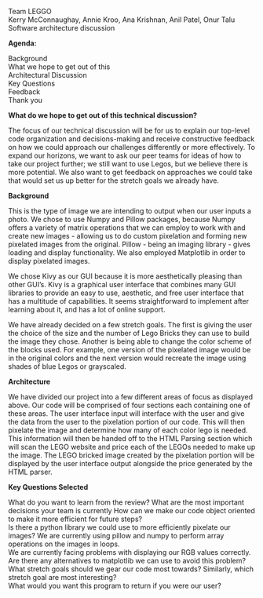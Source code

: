Team LEGGO  
Kerry McConnaughay, Annie Kroo, Ana Krishnan, Anil Patel, Onur Talu  
Software architecture discussion   

**Agenda:**

Background  
What we hope to get out of this  
Architectural Discussion  
Key Questions  
Feedback  
Thank you  

**What do we hope to get out of this technical discussion?**

The focus of our technical discussion will be for us to explain our top-level code organization and decisions-making and receive constructive feedback on how we could approach our challenges differently or more effectively. To expand our horizons, we want to ask our peer teams for ideas of how to take our project further; we still want to use Legos, but we believe there is more potential. We also want to get feedback on approaches we could take that would set us up better for the stretch goals we already have. 

**Background**

This is the type of image we are intending to output when our user inputs a photo.
We chose to use Numpy and Pillow packages, because Numpy offers a variety of matrix operations that we can employ to work with and create new images - allowing us to do custom pixelation and forming new pixelated images from the original. Pillow - being an imaging library - gives loading and display functionality. We also employed Matplotlib in order to display pixelated images.

We chose Kivy as our GUI because it is more aesthetically pleasing than other GUI’s. Kivy is a graphical user interface that combines many GUI libraries to provide an easy to use, aesthetic, and free user interface that has a multitude of capabilities. It seems straightforward to implement after learning about it, and has a lot of online support. 

We have already decided on a few stretch goals. The first is giving the user the choice of the size and the number of Lego Bricks they can use to build the image they chose. Another is being able to change the color scheme of the blocks used. For example, one version of the pixelated image would be in the original colors and the next version would recreate the image using shades of blue Legos or grayscaled.

**Architecture**

We have divided our project into a few different areas of focus as displayed above. Our code will be comprised of four sections each containing one of these areas. The user interface input will interface with the user and give the data from the user to the pixelation portion of our code. This will then pixelate the image and determine how many of each color lego is needed. This information will then be handed off to the HTML Parsing section which will scan the LEGO website and price each of the LEGOs needed to make up the image. The LEGO bricked image created by the pixelation portion will be displayed by the user interface output alongside the price generated by the HTML parser. 

**Key Questions Selected**

What do you want to learn from the review? What are the most important decisions your team is currently 
How can we make our code object oriented to make it more efficient for future steps?  
Is there a python library we could use to more efficiently pixelate our images? We are currently using pillow and numpy to perform array operations on the images in loops.  
We are currently facing problems with displaying our RGB values correctly. Are there any alternatives to matplotlib we can use to avoid this problem?  
What stretch goals should we gear our code most towards? Similarly, which stretch goal are most interesting?  
What would you want this program to return if you were our user?  



